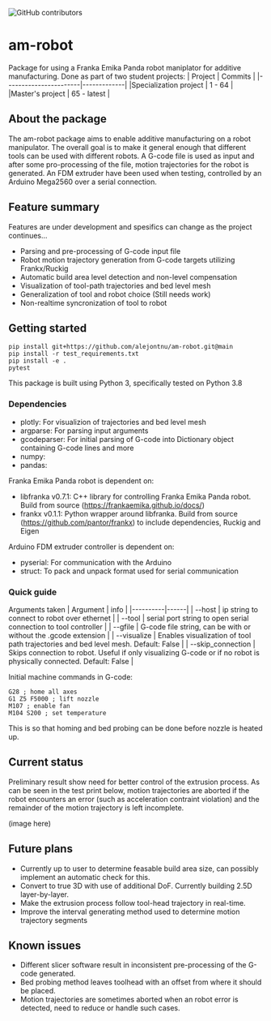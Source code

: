 ![GitHub contributors](https://img.shields.io/github/contributors/alejontnu/am-robot?label=Number%20of%20button%20mashers&style=plastic)

# am-robot
Package for using a Franka Emika Panda robot maniplator for additive manufacturing. Done as part of two student projects:
| Project               | Commits     |
|-----------------------|-------------|
|Specialization project | 1 - 64      |
|Master's project       | 65 - latest |


## About the package
The am-robot package aims to enable additive manufacturing on a robot manipulator. The overall goal is to make it general enough that different tools can be used with different robots. A G-code file is used as input and after some pro-processing of the file, motion trajectories for the robot is generated. An FDM extruder have been used when testing, controlled by an Arduino Mega2560 over a serial connection.


## Feature summary
Features are under development and spesifics can change as the project continues...
- Parsing and pre-processing of G-code input file
- Robot motion trajectory generation from G-code targets utilizing Frankx/Ruckig
- Automatic build area level detection and non-level compensation
- Visualization of tool-path trajectories and bed level mesh
- Generalization of tool and robot choice (Still needs work)
- Non-realtime syncronization of tool to robot

## Getting started
```
pip install git+https://github.com/alejontnu/am-robot.git@main
pip install -r test_requirements.txt
pip install -e .
pytest
```
This package is built using Python 3, specifically tested on Python 3.8

### Dependencies
- plotly: For visualizion of trajectories and bed level mesh
- argparse: For parsing input arguments
- gcodeparser: For initial parsing of G-code into Dictionary object containing G-code lines and more
- numpy:
- pandas:

Franka Emika Panda robot is dependent on:
- libfranka v0.7.1: C++ library for controlling Franka Emika Panda robot. Build from source (https://frankaemika.github.io/docs/)
- frankx v0.1.1: Python wrapper around libfranka. Build from source (https://github.com/pantor/frankx) to include dependencies, Ruckig and Eigen

Arduino FDM extruder controller is dependent on:
- pyserial: For communication with the Arduino
- struct: To pack and unpack format used for serial communication

### Quick guide
Arguments taken
| Argument | info |
|----------|------|
| --host | ip string to connect to robot over ethernet |
| --tool | serial port string to open serial connection to tool controller |
| --gfile | G-code file string, can be with or without the .gcode extension |
| --visualize | Enables visualization of tool path trajectories and bed level mesh. Default: False |
| --skip_connection | Skips connection to robot. Useful if only visualizing G-code or if no robot is physically connected. Default: False |


Initial machine commands in G-code:
```G-code
G28 ; home all axes
G1 Z5 F5000 ; lift nozzle
M107 ; enable fan
M104 S200 ; set temperature
```
This is so that homing and bed probing can be done before nozzle is heated up.


## Current status
Preliminary result show need for better control of the extrusion process. As can be seen in the test print below, motion trajectories are aborted if the robot encounters an error (such as acceleration contraint violation) and the remainder of the motion trajectory is left incomplete.

(image here)

## Future plans
- Currently up to user to determine feasable build area size, can possibly implement an automatic check for this.
- Convert to true 3D with use of additional DoF. Currently building 2.5D layer-by-layer.
- Make the extrusion process follow tool-head trajectory in real-time.
- Improve the interval generating method used to determine motion trajectory segments

## Known issues
- Different slicer software result in inconsistent pre-processing of the G-code generated.
- Bed probing method leaves toolhead with an offset from where it should be placed.
- Motion trajectories are sometimes aborted when an robot error is detected, need to reduce or handle such cases.
